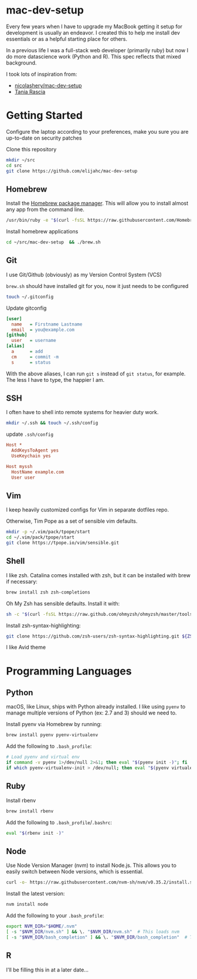 # mac-dev-setup
Every few years when I have to upgrade my MacBook getting it setup for development is usually an endeavor.
I created this to help me install dev essentials or as a helpful starting place for others.

In a previous life I was a full-stack web developer (primarily ruby) but now I do more datascience work (Python and R). This spec reflects that mixed background.

I took lots of inspiration from:
- [nicolashery/mac-dev-setup](https://github.com/nicolashery/mac-dev-setup)
- [Tania Rascia](https://www.taniarascia.com/setting-up-a-brand-new-mac-for-development/)

# Getting Started

Configure the laptop according to your preferences, make you sure you are up-to-date on security patches

Clone this repository
```bash
mkdir ~/src
cd src
git clone https://github.com/elijahc/mac-dev-setup
```

## Homebrew

Install the [Homebrew package manager](https://brew.sh/). This will allow you to install almost any app from the command line.

```bash
/usr/bin/ruby -e "$(curl -fsSL https://raw.githubusercontent.com/Homebrew/install/master/install)"
```

Install homebrew applications
```bash
cd ~/src/mac-dev-setup  && ./brew.sh
```

## Git

I use Git/Github (obviously) as my Version Control System (VCS)

`brew.sh` should have installed git for you, now it just needs to be configured

```bash
touch ~/.gitconfig
```

Update gitconfig
```ini
[user]
  name   = Firstname Lastname
  email  = you@example.com
[github]
  user   = username
[alias]
  a      = add
  cm     = commit -m
  s      = status
```

With the above aliases, I can run `git s` instead of `git status`, for example. The less I have to type, the happier I am.

## SSH

I often have to shell into remote systems for heavier duty work.

```bash
mkdir ~/.ssh && touch ~/.ssh/config
```

update `.ssh/config`
```ini
Host *
  AddKeysToAgent yes
  UseKeychain yes

Host myssh
  HostName example.com
  User user
```

## Vim

I keep heavily customized configs for Vim in separate dotfiles repo.

Otherwise, Tim Pope as a set of sensible vim defaults.

```bash
mkdir -p ~/.vim/pack/tpope/start
cd ~/.vim/pack/tpope/start
git clone https://tpope.io/vim/sensible.git
```

## Shell

I like zsh. Catalina comes installed with zsh, but it can be installed with brew if necessary:

```bash
brew install zsh zsh-completions
```

Oh My Zsh has sensible defaults. Install it with:
```bash
sh -c "$(curl -fsSL https://raw.github.com/ohmyzsh/ohmyzsh/master/tools/install.sh)"
```

Install zsh-syntax-highlighting:
```bash
git clone https://github.com/zsh-users/zsh-syntax-highlighting.git ${ZSH_CUSTOM:-~/.oh-my-zsh/custom}/plugins/zsh-syntax-highlighting
```

I like Avid theme

# Programming Languages

## Python

macOS, like Linux, ships with Python already installed. I like using `pyenv` to manage multiple versions of Python (ex: 2.7 and 3) should we need to.


Install pyenv via Homebrew by running:
```bash
brew install pyenv pyenv-virtualenv
```

Add the following to `.bash_profile`:
```bash
# Load pyenv and virtual env
if command -v pyenv 1>/dev/null 2>&1; then eval "$(pyenv init -)"; fi
if which pyenv-virtualenv-init > /dev/null; then eval "$(pyenv virtualenv-init -)"; fi
```

## Ruby

Install rbenv
```bash
brew install rbenv
```

Add the following to `.bash_profile`/`.bashrc`:
```bash
eval "$(rbenv init -)"
```

## Node
Use Node Version Manager (nvm) to install Node.js. This allows you to easily switch between Node versions, which is essential.

```bash
curl -o- https://raw.githubusercontent.com/nvm-sh/nvm/v0.35.2/install.sh | bash
```

Install the latest version:
```bash
nvm install node
```

Add the following to your `.bash_profile`:
```bash
export NVM_DIR="$HOME/.nvm"
[ -s "$NVM_DIR/nvm.sh" ] && \. "$NVM_DIR/nvm.sh"  # This loads nvm
[ -s "$NVM_DIR/bash_completion" ] && \. "$NVM_DIR/bash_completion"  # This loads nvm bash_completion
```

## R

I'll be filling this in at a later date...


